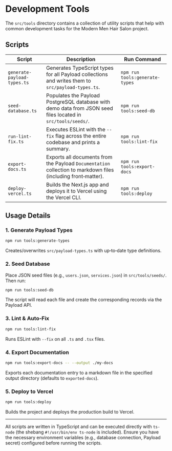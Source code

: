 # Development Tools

The `src/tools` directory contains a collection of utility scripts that help with common development tasks for the Modern Men Hair Salon project.

## Scripts

| Script | Description | Run Command |
|--------|-------------|-------------|
| `generate-payload-types.ts` | Generates TypeScript types for all Payload collections and writes them to `src/payload-types.ts`. | `npm run tools:generate-types` |
| `seed-database.ts` | Populates the Payload PostgreSQL database with demo data from JSON seed files located in `src/tools/seeds/`. | `npm run tools:seed-db` |
| `run-lint-fix.ts` | Executes ESLint with the `--fix` flag across the entire codebase and prints a summary. | `npm run tools:lint-fix` |
| `export-docs.ts` | Exports all documents from the Payload `Documentation` collection to markdown files (including front‑matter). | `npm run tools:export-docs` |
| `deploy-vercel.ts` | Builds the Next.js app and deploys it to Vercel using the Vercel CLI. | `npm run tools:deploy` |

## Usage Details

### 1. Generate Payload Types
```bash
npm run tools:generate-types
```
Creates/overwrites `src/payload-types.ts` with up‑to‑date type definitions.

### 2. Seed Database
Place JSON seed files (e.g., `users.json`, `services.json`) in `src/tools/seeds/`. Then run:
```bash
npm run tools:seed-db
```
The script will read each file and create the corresponding records via the Payload API.

### 3. Lint & Auto‑Fix
```bash
npm run tools:lint-fix
```
Runs ESLint with `--fix` on all `.ts` and `.tsx` files.

### 4. Export Documentation
```bash
npm run tools:export-docs -- --output ./my-docs
```
Exports each documentation entry to a markdown file in the specified output directory (defaults to `exported-docs`).

### 5. Deploy to Vercel
```bash
npm run tools:deploy
```
Builds the project and deploys the production build to Vercel.

---

All scripts are written in TypeScript and can be executed directly with `ts-node` (the shebang `#!/usr/bin/env ts-node` is included). Ensure you have the necessary environment variables (e.g., database connection, Payload secret) configured before running the scripts.
